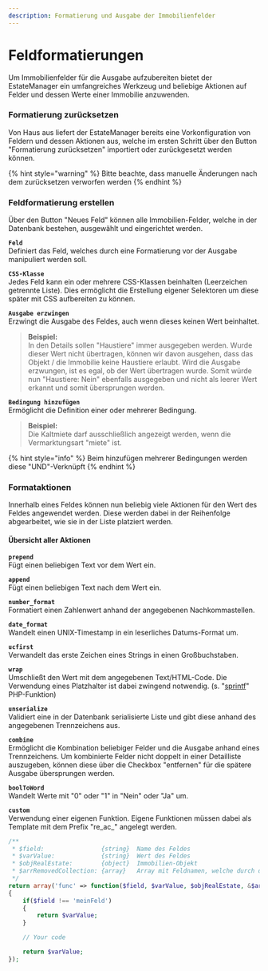 ```yaml
---
description: Formatierung und Ausgabe der Immobilienfelder
---
```


# Feldformatierungen

Um Immobilienfelder für die Ausgabe aufzubereiten bietet der EstateManager ein umfangreiches Werkzeug und beliebige Aktionen auf Felder und dessen Werte einer Immobilie anzuwenden.

### Formatierung zurücksetzen

Von Haus aus liefert der EstateManager bereits eine Vorkonfiguration von Feldern und dessen Aktionen aus, welche im ersten Schritt über den Button "Formatierung zurücksetzen" importiert oder zurückgesetzt werden können.

{% hint style="warning" %}
Bitte beachte, dass manuelle Änderungen nach dem zurücksetzen verworfen werden
{% endhint %}

### Feldformatierung erstellen

Über den Button "Neues Feld" können alle Immobilien-Felder, welche in der Datenbank bestehen, ausgewählt und eingerichtet werden.

**`Feld`**  
Definiert das Feld, welches durch eine Formatierung vor der Ausgabe manipuliert werden soll.

**`CSS-Klasse`**  
Jedes Feld kann ein oder mehrere CSS-Klassen beinhalten \(Leerzeichen getrennte Liste\). Dies ermöglicht die Erstellung eigener Selektoren um diese später mit CSS aufbereiten zu können.

**`Ausgabe erzwingen`**  
Erzwingt die Ausgabe des Feldes, auch wenn dieses keinen Wert beinhaltet.

> **Beispiel:**  
> In den Details sollen "Haustiere" immer ausgegeben werden. Wurde dieser Wert nicht übertragen, können wir davon ausgehen, dass das Objekt / die Immobilie keine Haustiere erlaubt. Wird die Ausgabe erzwungen, ist es egal, ob der Wert übertragen wurde. Somit würde nun "Haustiere: Nein" ebenfalls ausgegeben und nicht als leerer Wert erkannt und somit übersprungen werden.

**`Bedingung hinzufügen`**  
Ermöglicht die Definition einer oder mehrerer Bedingung.

> **Beispiel:**  
> Die Kaltmiete darf ausschließlich angezeigt werden, wenn die Vermarktungsart "miete" ist.

{% hint style="info" %}
Beim hinzufügen mehrerer Bedingungen werden diese "UND"-Verknüpft
{% endhint %}

### Formataktionen

Innerhalb eines Feldes können nun beliebig viele Aktionen für den Wert des Feldes angewendet werden. Diese werden dabei in der Reihenfolge abgearbeitet, wie sie in der Liste platziert werden.

#### Übersicht aller Aktionen

**`prepend`**  
Fügt einen beliebigen Text vor dem Wert ein.

**`append`**  
Fügt einen beliebigen Text nach dem Wert ein.

**`number_format`**  
Formatiert einen Zahlenwert anhand der angegebenen Nachkommastellen.

**`date_format`**  
Wandelt einen UNIX-Timestamp in ein leserliches Datums-Format um.

**`ucfirst`**  
Verwandelt das erste Zeichen eines Strings in einen Großbuchstaben.

**`wrap`**  
Umschließt den Wert mit dem angegebenen Text/HTML-Code. Die Verwendung eines Platzhalter ist dabei zwingend notwendig. \(s. "[sprintf](https://www.php.net/manual/de/function.sprintf.php#refsect1-function.sprintf-parameters)" PHP-Funktion\)

**`unserialize`**  
Validiert eine in der Datenbank serialisierte Liste und gibt diese anhand des angegebenen Trennzeichens aus.

**`combine`**  
Ermöglicht die Kombination beliebiger Felder und die Ausgabe anhand eines Trennzeichens. Um kombinierte Felder nicht doppelt in einer Detailliste auszugeben, können diese über die Checkbox "entfernen" für die spätere Ausgabe übersprungen werden.

**`boolToWord`**  
Wandelt Werte mit "0" oder "1" in "Nein" oder "Ja" um.

**`custom`**  
Verwendung einer eigenen Funktion. Eigene Funktionen müssen dabei als Template mit dem Prefix "re\_ac\_" angelegt werden.

```php
/**
 * $field:                {string}  Name des Feldes
 * $varValue:             {string}  Wert des Feldes
 * $objRealEstate:        {object}  Immobilien-Objekt 
 * $arrRemovedCollection: {array}   Array mit Feldnamen, welche durch diese Funktion im weiteren Verlauf nicht mehr mit ausgegeben werden dürfen
 */
return array('func' => function($field, $varValue, $objRealEstate, &$arrRemovedCollection)
{
    if($field !== 'meinFeld')
    {
        return $varValue;
    }

    // Your code

    return $varValue;
});
```




